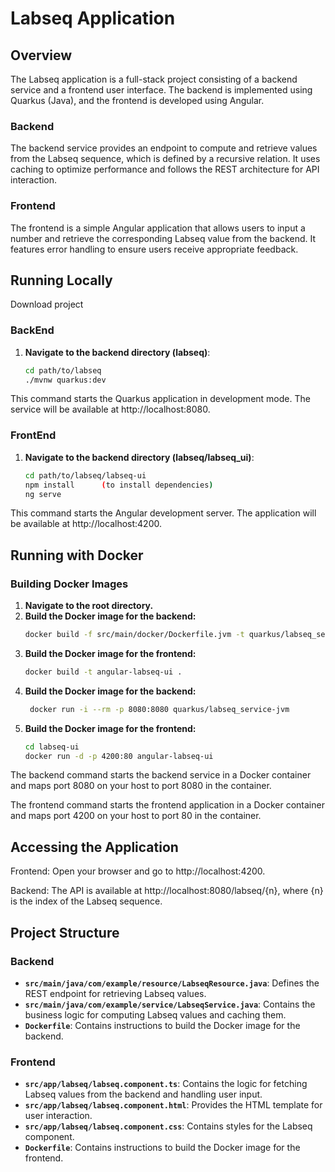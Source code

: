 # Labseq Application

## Overview

The Labseq application is a full-stack project consisting of a backend service and a frontend user interface. The backend is implemented using Quarkus (Java), and the frontend is developed using Angular.

### Backend

The backend service provides an endpoint to compute and retrieve values from the Labseq sequence, which is defined by a recursive relation. It uses caching to optimize performance and follows the REST architecture for API interaction.

### Frontend

The frontend is a simple Angular application that allows users to input a number and retrieve the corresponding Labseq value from the backend. It features error handling to ensure users receive appropriate feedback.

## Running Locally
Download project
### BackEnd

1. **Navigate to the backend directory (labseq)**:
   ```bash
   cd path/to/labseq
   ./mvnw quarkus:dev

This command starts the Quarkus application in development mode. The service will be available at http://localhost:8080.


### FrontEnd
1. **Navigate to the backend directory (labseq/labseq_ui)**:
    ```bash
   cd path/to/labseq/labseq-ui
   npm install      (to install dependencies)
   ng serve

This command starts the Angular development server. The application will be available at http://localhost:4200.


## Running with Docker
### Building Docker Images
1. **Navigate to the root directory.**
2. **Build the Docker image for the backend:** 
    ```bash
    docker build -f src/main/docker/Dockerfile.jvm -t quarkus/labseq_service-jvm .
3. **Build the Docker image for the frontend:**
    ```bash
    docker build -t angular-labseq-ui .  
4. **Build the Docker image for the backend:**
    ```bash
     docker run -i --rm -p 8080:8080 quarkus/labseq_service-jvm
5. **Build the Docker image for the frontend:**
    ```bash
   cd labseq-ui
   docker run -d -p 4200:80 angular-labseq-ui         

The backend command starts the backend service in a Docker container and maps port 8080 on your host to port 8080 in the container.

The frontend command starts the frontend application in a Docker container and maps port 4200 on your host to port 80 in the container.

## Accessing the Application
 Frontend: Open your browser and go to http://localhost:4200.

 Backend: The API is available at http://localhost:8080/labseq/{n}, where {n} is the index of the Labseq sequence.


## Project Structure

### Backend

- **`src/main/java/com/example/resource/LabseqResource.java`**: Defines the REST endpoint for retrieving Labseq values.
- **`src/main/java/com/example/service/LabseqService.java`**: Contains the business logic for computing Labseq values and caching them.
- **`Dockerfile`**: Contains instructions to build the Docker image for the backend.

### Frontend

- **`src/app/labseq/labseq.component.ts`**: Contains the logic for fetching Labseq values from the backend and handling user input.
- **`src/app/labseq/labseq.component.html`**: Provides the HTML template for user interaction.
- **`src/app/labseq/labseq.component.css`**: Contains styles for the Labseq component.
- **`Dockerfile`**: Contains instructions to build the Docker image for the frontend.